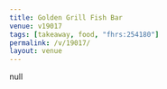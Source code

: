 ```yaml
---
title: Golden Grill Fish Bar
venue: v19017
tags: [takeaway, food, "fhrs:254180"]
permalink: /v/19017/
layout: venue
---
```

null